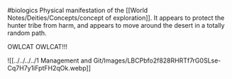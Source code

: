 #biologics 
Physical manifestation of the [[World Notes/Deities/Concepts/concept of exploration]]. It appears to protect the hunter tribe from harm, and appears to move around the desert in a totally random path.

OWLCAT OWLCAT!!!

![[../../../../1 Management and Git/Images/LBCPbfo2f828RHRTf7rG0SLse-Cq7H7y1iFptFH2qOk.webp]]
